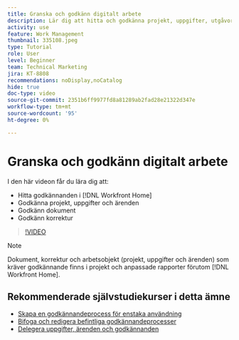 ```yaml
---
title: Granska och godkänn digitalt arbete
description: Lär dig att hitta och godkänna projekt, uppgifter, utgåvor, dokument och korrektur i  [!DNL Workfront Home].
activity: use
feature: Work Management
thumbnail: 335108.jpeg
type: Tutorial
role: User
level: Beginner
team: Technical Marketing
jira: KT-8808
recommendations: noDisplay,noCatalog
hide: true
doc-type: video
source-git-commit: 2351b6ff9977fd8a81289ab2fad28e21322d347e
workflow-type: tm+mt
source-wordcount: '95'
ht-degree: 0%

---
```


# Granska och godkänn digitalt arbete

I den här videon får du lära dig att:

* Hitta godkännanden i [!DNL Workfront Home]
* Godkänna projekt, uppgifter och ärenden
* Godkänn dokument
* Godkänn korrektur

>[!VIDEO](https://video.tv.adobe.com/v/335108/?quality=12&learn=on)


>[!NOTE]
>
>Dokument, korrektur och arbetsobjekt (projekt, uppgifter och ärenden) som kräver godkännande finns i projekt och anpassade rapporter förutom [!DNL Workfront Home].

## Rekommenderade självstudiekurser i detta ämne

* [Skapa en godkännandeprocess för enstaka användning](/help/manage-work/approval-processes-and-milestone-paths/create-a-single-use-approval-process.md)
* [Bifoga och redigera befintliga godkännandeprocesser](/help/manage-work/approval-processes-and-milestone-paths/attach-and-edit-existing-approval-processes.md)
* [Delegera uppgifter, ärenden och godkännanden](/help/manage-work/approval-processes-and-milestone-paths/delegate-approvals.md)


<!---
learn more URLS
Approving work
Home area for Reviewers
Guides
Home overview for Reviewers
Issue page overview
--->
